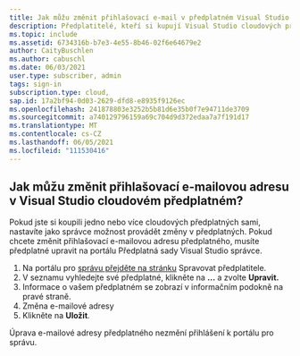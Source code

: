 ```yaml
---
title: Jak můžu změnit přihlašovací e-mail v předplatném Visual Studio cloudovém předplatném?
description: Předplatitelé, kteří si kupují Visual Studio cloudových předplatných, mohou změnit své vlastní přihlašovací e-mailové adresy.
ms.topic: include
ms.assetid: 6734316b-b7e3-4e55-8b46-02f6e64679e2
author: CaityBuschlen
ms.author: cabuschl
ms.date: 06/03/2021
user.type: subscriber, admin
tags: sign-in
subscription.type: cloud,
sap.id: 17a2bf94-0d03-2629-dfd8-e8935f9126ec
ms.openlocfilehash: 241878803e3252b5b81d6e35b0f7e94711de3709
ms.sourcegitcommit: a740129796159a69c704d9d372edaa7a7f191d17
ms.translationtype: MT
ms.contentlocale: cs-CZ
ms.lasthandoff: 06/05/2021
ms.locfileid: "111530416"
---
```

## <a name="how-can-i-change-the-sign-in-email-address-on-my-visual-studio-cloud-subscription"></a>Jak můžu změnit přihlašovací e-mailovou adresu v Visual Studio cloudovém předplatném?

Pokud jste si koupili jedno nebo více cloudových předplatných sami, nastavíte jako správce možnost provádět změny v předplatných. Pokud chcete změnit přihlašovací e-mailovou adresu předplatného, musíte předplatné upravit na portálu Předplatná sady Visual Studio správce.

1. Na portálu pro [správu přejděte na stránku](https://manage.visualstudio.com/subscribers) Spravovat předplatitele.
2. V seznamu vyhledejte své předplatné, klikněte na **...** a zvolte **Upravit.**
3. Informace o vašem předplatném se zobrazí v informačním podokně na pravé straně.
4. Změna e-mailové adresy 
5. Klikněte na **Uložit**.

Úprava e-mailové adresy předplatného nezmění přihlášení k portálu pro správu.